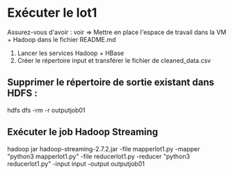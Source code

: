 # Exécuter le lot1

Assurez-vous d'avoir : voir => Mettre en place l'espace de travail dans la VM + Hadoop dans le fichier README.md

1. Lancer les services Hadoop + HBase
2. Créer le répertoire input et transférer le fichier de cleaned_data.csv


## Supprimer le répertoire de sortie existant dans HDFS :
hdfs dfs -rm -r outputjob01

## Exécuter le job Hadoop Streaming
hadoop jar hadoop-streaming-2.7.2.jar -file mapperlot1.py -mapper "python3 mapperlot1.py" -file reducerlot1.py -reducer "python3 reducerlot1.py" -input input -output outputjob01




